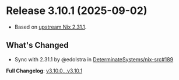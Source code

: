 # Release 3.10.1 (2025-09-02)

* Based on [upstream Nix 2.31.1](../release-notes/rl-2.31.md).

## What's Changed
* Sync with 2.31.1 by @edolstra in [DeterminateSystems/nix-src#189](https://github.com/DeterminateSystems/nix-src/pull/189)


**Full Changelog**: [v3.10.0...v3.10.1](https://github.com/DeterminateSystems/nix-src/compare/v3.10.0...v3.10.1)

